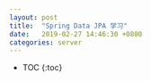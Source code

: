 ```yaml
---
layout: post
title:  "Spring Data JPA 学习"
date:   2019-02-27 14:46:30 +0800
categories: server
---
```


* TOC
{:toc}

